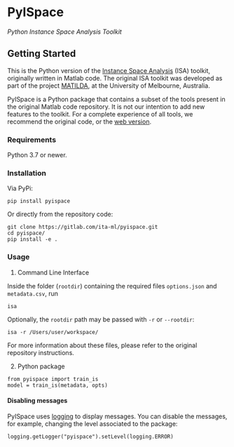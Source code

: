 # PyISpace

_Python Instance Space Analysis Toolkit_

<!--![picture](docs/img/circle-fs.png)-->

## Getting Started

This is the Python version of the [Instance Space Analysis](https://github.com/andremun/InstanceSpace) (ISA) toolkit, originally written in Matlab code. The original ISA toolkit was developed as part of the project [MATILDA](https://matilda.unimelb.edu.au/matilda/about-matilda), at the University of Melbourne, Australia.

PyISpace is a Python package that contains a subset of the tools present in the original Matlab code repository. It is not our intention to add new features to the toolkit. For a complete experience of all tools, we recommend the original code, or the [web version](https://matilda.unimelb.edu.au/matilda/).

### Requirements
Python 3.7 or newer.

### Installation

Via PyPi:

```
pip install pyispace
```

Or directly from the repository code:
```
git clone https://gitlab.com/ita-ml/pyispace.git
cd pyispace/
pip install -e .
```


### Usage

1. Command Line Interface

Inside the folder (`rootdir`) containing the required files ``options.json`` and ``metadata.csv``, run  
```
isa
```

Optionally, the `rootdir` path may be passed with `-r` or `--rootdir`:
```
isa -r /Users/user/workspace/
```

For more information about these files, please refer to the original repository instructions.

2. Python package

```
from pyispace import train_is
model = train_is(metadata, opts)
```

#### Disabling messages
PyISpace uses [logging](https://docs.python.org/3/library/logging.html) to display messages. You can disable the messages, for example, changing the level associated to the package: 

```
logging.getLogger("pyispace").setLevel(logging.ERROR)
```